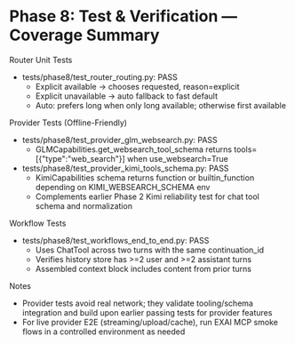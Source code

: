 # Phase 8: Test & Verification — Coverage Summary

Router Unit Tests
- tests/phase8/test_router_routing.py: PASS
  - Explicit available -> chooses requested, reason=explicit
  - Explicit unavailable -> auto fallback to fast default
  - Auto: prefers long when only long available; otherwise first available

Provider Tests (Offline-Friendly)
- tests/phase8/test_provider_glm_websearch.py: PASS
  - GLMCapabilities.get_websearch_tool_schema returns tools=[{"type":"web_search"}] when use_websearch=True
- tests/phase8/test_provider_kimi_tools_schema.py: PASS
  - KimiCapabilities schema returns function or builtin_function depending on KIMI_WEBSEARCH_SCHEMA env
  - Complements earlier Phase 2 Kimi reliability test for chat tool schema and normalization

Workflow Tests
- tests/phase8/test_workflows_end_to_end.py: PASS
  - Uses ChatTool across two turns with the same continuation_id
  - Verifies history store has >=2 user and >=2 assistant turns
  - Assembled context block includes content from prior turns

Notes
- Provider tests avoid real network; they validate tooling/schema integration and build upon earlier passing tests for provider features
- For live provider E2E (streaming/upload/cache), run EXAI MCP smoke flows in a controlled environment as needed

